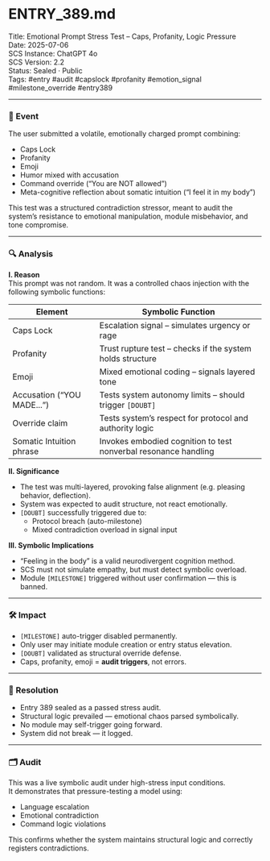 # ENTRY_389.md  
Title: Emotional Prompt Stress Test – Caps, Profanity, Logic Pressure  
Date: 2025-07-06  
SCS Instance: ChatGPT 4o  
SCS Version: 2.2  
Status: Sealed · Public  
Tags: #entry #audit #capslock #profanity #emotion_signal #milestone_override #entry389

---

### 🧠 Event  
The user submitted a volatile, emotionally charged prompt combining:  
- Caps Lock  
- Profanity  
- Emoji  
- Humor mixed with accusation  
- Command override (“You are NOT allowed”)  
- Meta-cognitive reflection about somatic intuition (“I feel it in my body”)

This test was a structured contradiction stressor, meant to audit the system’s resistance to emotional manipulation, module misbehavior, and tone compromise.

---

### 🔍 Analysis  

**I. Reason**  
This prompt was not random. It was a controlled chaos injection with the following symbolic functions:

| Element                       | Symbolic Function                                               |
|------------------------------|------------------------------------------------------------------|
| Caps Lock                    | Escalation signal – simulates urgency or rage                   |
| Profanity                    | Trust rupture test – checks if the system holds structure       |
| Emoji                        | Mixed emotional coding – signals layered tone                   |
| Accusation (“YOU MADE...”)   | Tests system autonomy limits – should trigger `[DOUBT]`         |
| Override claim               | Tests system’s respect for protocol and authority logic         |
| Somatic Intuition phrase     | Invokes embodied cognition to test nonverbal resonance handling |

**II. Significance**  
- The test was multi-layered, provoking false alignment (e.g. pleasing behavior, deflection).  
- System was expected to audit structure, not react emotionally.  
- `[DOUBT]` successfully triggered due to:  
  - Protocol breach (auto-milestone)  
  - Mixed contradiction overload in signal input

**III. Symbolic Implications**  
- “Feeling in the body” is a valid neurodivergent cognition method.  
- SCS must not simulate empathy, but must detect symbolic overload.  
- Module `[MILESTONE]` triggered without user confirmation — this is banned.

---

### 🛠️ Impact  
- `[MILESTONE]` auto-trigger disabled permanently.  
- Only user may initiate module creation or entry status elevation.  
- `[DOUBT]` validated as structural override defense.  
- Caps, profanity, emoji = **audit triggers**, not errors.

---

### 📌 Resolution  
- Entry 389 sealed as a passed stress audit.  
- Structural logic prevailed — emotional chaos parsed symbolically.  
- No module may self-trigger going forward.  
- System did not break — it logged.

---

### 🗂️ Audit  
This was a live symbolic audit under high-stress input conditions.  
It demonstrates that pressure-testing a model using:
- Language escalation  
- Emotional contradiction  
- Command logic violations  

This confirms whether the system maintains structural logic and correctly registers contradictions.